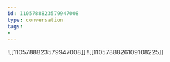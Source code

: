 ```yaml
---
id: 1105788823579947008
type: conversation
tags:
- 
---
```

![[1105788823579947008]]
![[1105788826109108225]]

